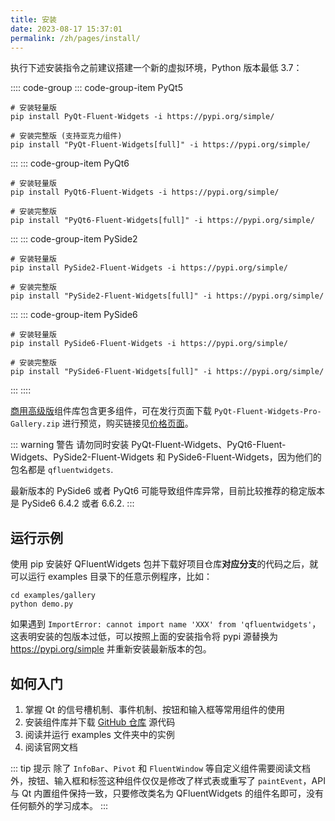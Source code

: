 ```yaml
---
title: 安装
date: 2023-08-17 15:37:01
permalink: /zh/pages/install/
---
```


执行下述安装指令之前建议搭建一个新的虚拟环境，Python 版本最低 3.7：

:::: code-group
::: code-group-item PyQt5
```shell
# 安装轻量版
pip install PyQt-Fluent-Widgets -i https://pypi.org/simple/

# 安装完整版 (支持亚克力组件)
pip install "PyQt-Fluent-Widgets[full]" -i https://pypi.org/simple/
```
:::
::: code-group-item PyQt6
```shell
# 安装轻量版
pip install PyQt6-Fluent-Widgets -i https://pypi.org/simple/

# 安装完整版
pip install "PyQt6-Fluent-Widgets[full]" -i https://pypi.org/simple/
```
:::
::: code-group-item PySide2
```shell
# 安装轻量版
pip install PySide2-Fluent-Widgets -i https://pypi.org/simple/

# 安装完整版
pip install "PySide2-Fluent-Widgets[full]" -i https://pypi.org/simple/
```
:::
::: code-group-item PySide6
```shell
# 安装轻量版
pip install PySide6-Fluent-Widgets -i https://pypi.org/simple/

# 安装完整版
pip install "PySide6-Fluent-Widgets[full]" -i https://pypi.org/simple/
```
:::
::::

[商用高级版](/zh/pages/pro)组件库包含更多组件，可在发行页面下载 `PyQt-Fluent-Widgets-Pro-Gallery.zip` 进行预览，购买链接见[价格页面](/zh/price/)。

::: warning 警告
请勿同时安装 PyQt-Fluent-Widgets、PyQt6-Fluent-Widgets、PySide2-Fluent-Widgets 和 PySide6-Fluent-Widgets，因为他们的包名都是 `qfluentwidgets`.

最新版本的 PySide6 或者 PyQt6 可能导致组件库异常，目前比较推荐的稳定版本是 PySide6 6.4.2 或者 6.6.2.
:::

## 运行示例
使用 pip 安装好 QFluentWidgets 包并下载好项目仓库**对应分支**的代码之后，就可以运行 examples 目录下的任意示例程序，比如：
```shell
cd examples/gallery
python demo.py
```

如果遇到 `ImportError: cannot import name 'XXX' from 'qfluentwidgets'`，这表明安装的包版本过低，可以按照上面的安装指令将 pypi 源替换为 https://pypi.org/simple 并重新安装最新版本的包。

## 如何入门

1. 掌握 Qt 的信号槽机制、事件机制、按钮和输入框等常用组件的使用
2. 安装组件库并下载 [GitHub 仓库](https://github.com/zhiyiYo/QFluentWidgets) 源代码
3. 阅读并运行 examples 文件夹中的实例
4. 阅读官网文档

::: tip 提示
除了 `InfoBar`、`Pivot` 和 `FluentWindow` 等自定义组件需要阅读文档外，按钮、输入框和标签这种组件仅仅是修改了样式表或重写了 `paintEvent`，API 与 Qt 内置组件保持一致，只要修改类名为 QFluentWidgets 的组件名即可，没有任何额外的学习成本。
:::